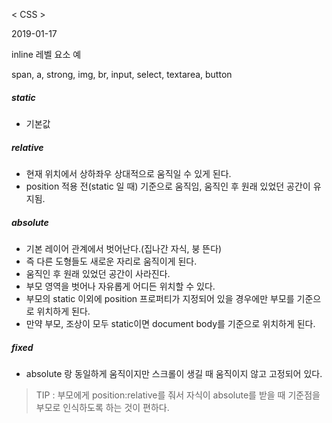 < CSS > 

2019-01-17



inline 레벨 요소 예

span, a, strong, img, br, input, select, textarea, button



##### static

* 기본값

##### relative

* 현재 위치에서 상하좌우 상대적으로 움직일 수 있게 된다.
* position 적용 전(static 일 때) 기준으로 움직임, 움직인 후 원래 있었던 공간이 유지됨.

##### absolute

* 기본 레이어 관계에서 벗어난다.(집나간 자식, 붕 뜬다)
* 즉 다른 도형들도 새로운 자리로 움직이게 된다.
* 움직인 후 원래 있었던 공간이 사라진다.
* 부모 영역을 벗어나 자유롭게 어디든 위치할 수 있다.
* 부모의 static 이외에 position 프로퍼티가 지정되어 있을 경우에만 부모를 기준으로 위치하게 된다.
* 만약 부모, 조상이 모두 static이면 document body를 기준으로 위치하게 된다.

##### fixed

* absolute 랑 동일하게 움직이지만 스크롤이 생길 때 움직이지 않고 고정되어 있다.

> TIP : 부모에게 position:relative를 줘서 자식이 absolute를 받을 때 기준점을 부모로 인식하도록 하는 것이 편하다.